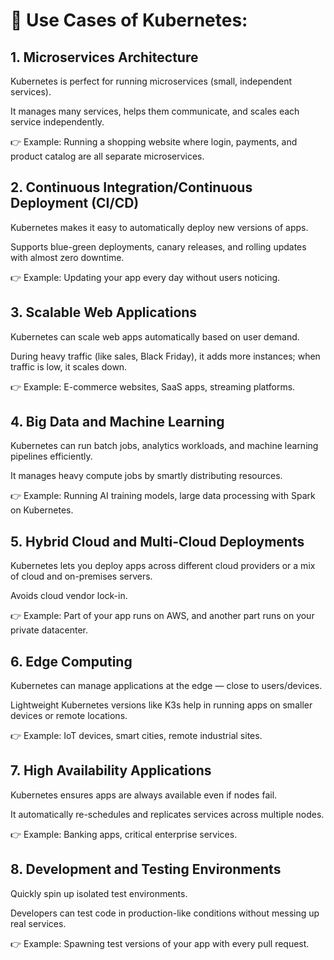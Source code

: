 
#  🎯 Use Cases of Kubernetes:

## 1. Microservices Architecture
Kubernetes is perfect for running microservices (small, independent services).

It manages many services, helps them communicate, and scales each service independently.

👉 Example: Running a shopping website where login, payments, and product catalog are all separate microservices.

## 2. Continuous Integration/Continuous Deployment (CI/CD)
Kubernetes makes it easy to automatically deploy new versions of apps.

Supports blue-green deployments, canary releases, and rolling updates with almost zero downtime.

👉 Example: Updating your app every day without users noticing.

## 3. Scalable Web Applications
Kubernetes can scale web apps automatically based on user demand.

During heavy traffic (like sales, Black Friday), it adds more instances; when traffic is low, it scales down.

👉 Example: E-commerce websites, SaaS apps, streaming platforms.

## 4. Big Data and Machine Learning
Kubernetes can run batch jobs, analytics workloads, and machine learning pipelines efficiently.

It manages heavy compute jobs by smartly distributing resources.

👉 Example: Running AI training models, large data processing with Spark on Kubernetes.

## 5. Hybrid Cloud and Multi-Cloud Deployments
Kubernetes lets you deploy apps across different cloud providers or a mix of cloud and on-premises servers.

Avoids cloud vendor lock-in.

👉 Example: Part of your app runs on AWS, and another part runs on your private datacenter.

## 6. Edge Computing
Kubernetes can manage applications at the edge — close to users/devices.

Lightweight Kubernetes versions like K3s help in running apps on smaller devices or remote locations.

👉 Example: IoT devices, smart cities, remote industrial sites.

## 7. High Availability Applications
Kubernetes ensures apps are always available even if nodes fail.

It automatically re-schedules and replicates services across multiple nodes.

👉 Example: Banking apps, critical enterprise services.

## 8. Development and Testing Environments
Quickly spin up isolated test environments.

Developers can test code in production-like conditions without messing up real services.

👉 Example: Spawning test versions of your app with every pull request.


